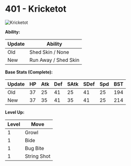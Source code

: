 # 401 - Kricketot
![][401]

**Ability:**

Update | Ability
---    | ---
Old    | Shed Skin / None
New    | Run Away / Shed Skin

**Base Stats (Complete):**

Update | HP | Atk | Def | SAtk | SDef | Spd | BST
---    | ---| --- | --- | ---  | ---  | --- | ---
Old    | 37 |  25 |  41 |  25  |  41  |  25  |  194
New    | 37 |  35 |  41 |  35  |  41  |  25  |  214

**Level Up:**

Level | Move
---   | ---
  1   | Growl
  1   | Bide
  1   | Bug Bite
  1   | String Shot



[401]: https://raw.githubusercontent.com/PokeAPI/sprites/master/sprites/pokemon/401.png "Kricketot"
